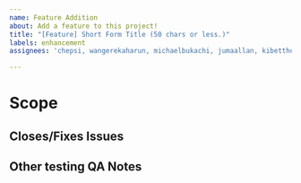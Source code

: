 ```yaml
---
name: Feature Addition
about: Add a feature to this project!
title: "[Feature] Short Form Title (50 chars or less.)"
labels: enhancement
assignees: 'chepsi, wangerekaharun, michaelbukachi, jumaallan, kibettheophilus'

---
```

<!-- Please make sure to read https://github.com/droidconKE/droidconKE2022Android/docs/CONTRIBUTING.md and check that you understand and have followed it as best as possible
Explain what your feature does in a short paragraph. -->
# Scope

<!-- Declare any issues by typing `fixes #1` or `closes #1` for example so that the automation can kick in when this is merged -->
## Closes/Fixes Issues

<!-- What have you tested specifically and what possible impacts/areas there are that may need retesting by others. -->
## Other testing QA Notes
